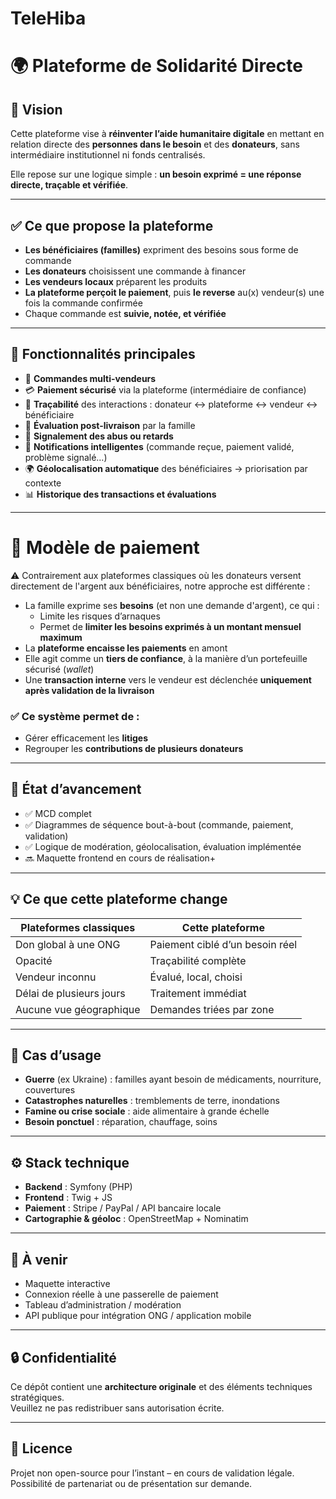 # TeleHiba

# 🌍 Plateforme de Solidarité Directe

## 🧭 Vision

Cette plateforme vise à **réinventer l’aide humanitaire digitale** en mettant en relation directe des **personnes dans le besoin** et des **donateurs**, sans intermédiaire institutionnel ni fonds centralisés.

Elle repose sur une logique simple : **un besoin exprimé = une réponse directe, traçable et vérifiée**.

---

## ✅ Ce que propose la plateforme

- **Les bénéficiaires (familles)** expriment des besoins sous forme de commande
- **Les donateurs** choisissent une commande à financer
- **Les vendeurs locaux** préparent les produits
- **La plateforme perçoit le paiement**, puis **le reverse** au(x) vendeur(s) une fois la commande confirmée
- Chaque commande est **suivie, notée, et vérifiée**

---

## 🧩 Fonctionnalités principales

- 🎁 **Commandes multi-vendeurs**
- 💳 **Paiement sécurisé** via la plateforme (intermédiaire de confiance)
- 👥 **Traçabilité** des interactions : donateur ↔ plateforme ↔ vendeur ↔ bénéficiaire
- 🧾 **Évaluation post-livraison** par la famille
- 🚩 **Signalement des abus ou retards**
- 🔔 **Notifications intelligentes** (commande reçue, paiement validé, problème signalé…)
- 🌍 **Géolocalisation automatique** des bénéficiaires → priorisation par contexte
- 📊 **Historique des transactions et évaluations**

---

# 🔐 Modèle de paiement

⚠️ Contrairement aux plateformes classiques où les donateurs versent directement de l'argent aux bénéficiaires, notre approche est différente :

- La famille exprime ses **besoins** (et non une demande d'argent), ce qui :
  - Limite les risques d’arnaques
  - Permet de **limiter les besoins exprimés à un montant mensuel maximum**
- La **plateforme encaisse les paiements** en amont
- Elle agit comme un **tiers de confiance**, à la manière d’un portefeuille sécurisé (*wallet*)
- Une **transaction interne** vers le vendeur est déclenchée **uniquement après validation de la livraison**

### ✅ Ce système permet de :
- Gérer efficacement les **litiges**
- Regrouper les **contributions de plusieurs donateurs**


---

## 🧱 État d’avancement

- ✅ MCD complet
- ✅ Diagrammes de séquence bout-à-bout (commande, paiement, validation)
- ✅ Logique de modération, géolocalisation, évaluation implémentée
- 🔜 Maquette frontend en cours de réalisation+

---

## 💡 Ce que cette plateforme change

| Plateformes classiques     | Cette plateforme                |
|---------------------------|----------------------------------|
| Don global à une ONG      | Paiement ciblé d’un besoin réel |
| Opacité                   | Traçabilité complète             |
| Vendeur inconnu           | Évalué, local, choisi            |
| Délai de plusieurs jours  | Traitement immédiat              |
| Aucune vue géographique   | Demandes triées par zone         |

---

## 📌 Cas d’usage

- **Guerre** (ex Ukraine) : familles ayant besoin de médicaments, nourriture, couvertures
- **Catastrophes naturelles** : tremblements de terre, inondations
- **Famine ou crise sociale** : aide alimentaire à grande échelle
- **Besoin ponctuel** : réparation, chauffage, soins

---

## ⚙️ Stack technique

- **Backend** : Symfony (PHP)
- **Frontend** : Twig + JS
- **Paiement** : Stripe / PayPal / API bancaire locale
- **Cartographie & géoloc** : OpenStreetMap + Nominatim

---

## 📁 À venir

- Maquette interactive
- Connexion réelle à une passerelle de paiement
- Tableau d’administration / modération
- API publique pour intégration ONG / application mobile

---

## 🔒 Confidentialité

Ce dépôt contient une **architecture originale** et des éléments techniques stratégiques.  
Veuillez ne pas redistribuer sans autorisation écrite.

---

## 📝 Licence

Projet non open-source pour l’instant – en cours de validation légale.  
Possibilité de partenariat ou de présentation sur demande.
